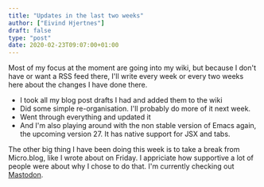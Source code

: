 ```yaml
---
title: "Updates in the last two weeks"
author: ["Eivind Hjertnes"]
draft: false
type: "post"
date: 2020-02-23T09:07:00+01:00
---
```


Most of my focus at the moment are going into my wiki, but because I don't have or want a RSS feed there, I'll write every week or every two weeks here about the changes I have done there.

-   I took all my blog post drafts I had and added them to the wiki
-   Did some simple re-organisation. I'll probably do more of it next week.
-   Went through everything and updated it
-   And I'm also playing around with the non stable version of Emacs again, the upcoming version 27. It has native support for JSX and tabs.

The other big thing I have been doing this week is to take a break from Micro.blog, like I wrote about on Friday. I appriciate how supportive a lot of people were about why I chose to do that. I'm currently checking out [Mastodon](https://dog.estate/@hjertnes).
